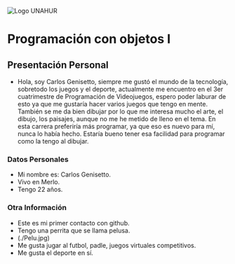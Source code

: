 ![Logo UNAHUR](./UNAHUR.png)

# Programación con objetos I

## Presentación Personal
- Hola, soy Carlos Genisetto, siempre me gustó el mundo de la tecnología, sobretodo los juegos y el deporte, actualmente me encuentro en el 3er cuatrimestre de Programación de Videojuegos, espero poder laburar de esto ya que me gustaría hacer varios juegos que tengo en mente. También se me da bien dibujar por lo que me interesa mucho el arte, el dibujo, los paisajes, aunque no me he metido de lleno en el tema. En esta carrera preferiría más programar, ya que eso es nuevo para mí, nunca lo había hecho. Estaría bueno tener esa facilidad para programar como la tengo al dibujar.

### Datos Personales
- Mi nombre es: Carlos Genisetto.
- Vivo en Merlo.
- Tengo 22 años.


### Otra Información
- Este es mi primer contacto con github.
- Tengo una perrita que se llama pelusa.
- (./Pelu.jpg)
- Me gusta jugar al futbol, padle, juegos virtuales competitivos.
- Me gusta el deporte en sí.
